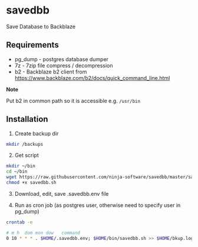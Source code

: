 # savedbb

Save Database to Backblaze

## Requirements

- pg_dump - postgres database dumper
- 7z - 7zip file compress / decompression
- b2 - Backblaze b2 client from https://www.backblaze.com/b2/docs/quick_command_line.html

**Note**

Put b2 in common path so it is accessible e.g. `/usr/bin`

## Installation

1. Create backup dir

```bash
mkdir /backups
```

2. Get script

```bash
mkdir ~/bin
cd ~/bin
wget https://raw.githubusercontent.com/ninja-software/savedbb/master/savedbb.sh
chmod +x savedbb.sh
```

3. Download, edit, save .savedbb.env file

4. Run as cron job (as postgres user, otherwise need to specify user in pg_dump)

```bash
crontab -e

# m h  dom mon dow   command
0 10 * * * . $HOME/.savedbb.env; $HOME/bin/savedbb.sh >> $HOME/bkup.log
```
